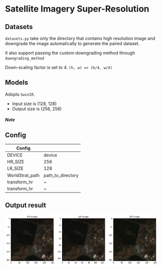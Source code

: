 # Satellite Imagery Super-Resolution

## Datasets

`datasets.py` take only the directory that contains high resolution image and  downgrade the image automatically to generate the paired dataset.

It also support passing the custom downgrading method through `downgrading_method`

Down-scaling factor is set to 4. `(h, w) => (h/4, w/4)`

## Models

Adopts `SwinIR`. 

- Input size is (128, 128)
- Output size is (256, 256)

##### Note 

## Config

| Config          |                   |
|-----------------|-------------------|
| DEVICE          | device            |
| HR_SIZE         | 256               |
| LR_SIZE         | 128               |
| WorldStrat_path | path_to_directory |
| transform_hr    | ~                 |
| transform_hr    | ~                 |

## Output result
![image](./output.png)

